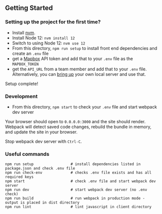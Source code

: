 ## Getting Started

### Setting up the project for the first time?

- Install [nvm](https://github.com/nvm-sh/nvm).
- Install Node 12: `nvm install 12`
- Switch to using Node 12: `nvm use 12`
- From this directory, `npm run setup` to install front end dependencies and create an `.env` file
- get a [Mapbox](https://account.mapbox.com/auth/signin/) API token and add that to your `.env` file as the `MAPBOX_TOKEN`
- get the `API_URL` from a team member and add that to your `.env` file. Alternatively, you can [bring up](https://github.com/hackforla/311-data/blob/dev/docs/server_setup.md) your own local server and use that.


Setup complete!

### Development

- From this directory, `npm start` to check your `.env` file and start webpack dev server

Your browser should open to `0.0.0.0:3000` and the site should render. Webpack will detect saved code changes, rebuild the bundle in memory, and update the site in your browser.

Stop webpack dev server with `Ctrl-C`.

### Useful commands

```
npm run setup                 # install dependencies listed in package.json and check .env file
npm run check-env             # checks .env file exists and has all required keys
npm start                     # check .env file and start webpack dev server
npm run dev                   # start webpack dev server (no .env check)
npm run build                 # run webpack in production mode - output is placed in dist directory
npm run lint                  # lint javascript in client directory
```
